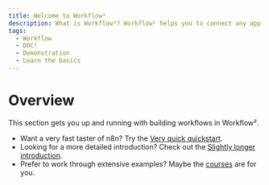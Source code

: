 ```yaml
---
title: Welcome to Workflow²
description: What is Workflow²? Workflow² helps you to connect any app with an API with any other, and manipulate its data with little or no code.
tags:
  - Workflow
  - DOC²
  - Demonstration
  - Learn the basics
---
```


# Overview

This section gets you up and running with building workflows in Workflow².

* Want a very fast taster of n8n? Try the [Very quick quickstart](/workflow/try-it-out/quickstart/).
* Looking for a more detailed introduction? Check out the [Slightly longer introduction](/workflow/try-it-out/longer-introduction/).
* Prefer to work through extensive examples? Maybe the [courses](/workflow/courses/) are for you.
